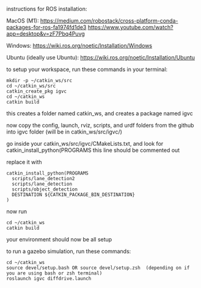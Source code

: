 instructions for ROS installation:

MacOS (M1): 
https://medium.com/robostack/cross-platform-conda-packages-for-ros-fa1974fd1de3
https://www.youtube.com/watch?app=desktop&v=zF7Pbq4Puvg


Windows: https://wiki.ros.org/noetic/Installation/Windows

Ubuntu (ideally use Ubuntu): https://wiki.ros.org/noetic/Installation/Ubuntu

to setup your workspace, run these commands in your terminal:

    mkdir -p ~/catkin_ws/src  
    cd ~/catkin_ws/src
    catkin_create_pkg igvc
    cd ~/catkin_ws
    catkin build

this creates a folder named catkin_ws, and creates a package named igvc

now copy the config, launch, rviz, scripts, and urdf folders from the github into igvc folder (will be in catkin_ws/src/igvc/)

go inside your catkin_ws/src/igvc/CMakeLists.txt, and look for catkin_install_python(PROGRAMS      this line should be commented out

replace it with 

    catkin_install_python(PROGRAMS
      scripts/lane_detection2
      scripts/lane_detection
      scripts/object_detection
      DESTINATION ${CATKIN_PACKAGE_BIN_DESTINATION}
    )

now run

    cd ~/catkin_ws
    catkin build


your environment should now be all setup

to run a gazebo simulation, run these commands:
   
    cd ~/catkin_ws
    source devel/setup.bash OR source devel/setup.zsh  (depending on if you are using bash or zsh terminal)
    roslaunch igvc diffdrive.launch
